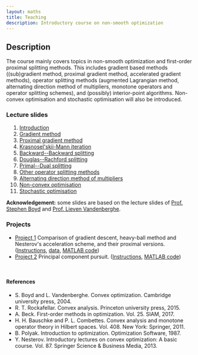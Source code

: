 ```yaml
---
layout: maths
title: Teaching
description: Introductory course on non-smooth optimization
---
```



## Description
The course mainly covers topics in non-smooth optimization and first-order proximal splitting methods. This includes gradient based methods ((sub)gradient method, proximal gradient method, accelerated gradient methods), operator splitting methods (augmented Lagrangian method, alternating direction method of multipliers, monotone operators and operator splitting schemes), and (possibly) interior-point algorithms. Non-convex optimisation and stochastic optimisation will also be introduced. 


<!-- ### Lectures
Lectures are Monday and Wednesday, 11:00–12:00am, at MR9, Pav. B0.43.  -->


### Lecture slides
<ol style="margin-left:12px;">
    <li> <a href="nsopt/slides/introduction.pdf">Introduction</a></li>
    <li> <a href="nsopt/slides/lecture-01.pdf">Gradient method</a></li>
    <li> <a href="nsopt/slides/lecture-02.pdf">Proximal gradient method</a></li>
    <li> <a href="nsopt/slides/lecture-03.pdf">Krasnosel'skii-Mann iteration</a></li>
    <li> <a href="nsopt/slides/lecture-04.pdf">Backward--Backward splitting</a></li>
    <li> <a href="nsopt/slides/lecture-05.pdf">Douglas--Rachford splitting</a></li>
    <li> <a href="nsopt/slides/lecture-06.pdf">Primal--Dual splitting</a></li>
    <li> <a href="nsopt/slides/lecture-07.pdf">Other operator splitting methods</a></li>
    <li> <a href="nsopt/slides/lecture-08.pdf">Alternating direction method of multipliers</a></li>
    <li> <a href="nsopt/slides/lecture-09.pdf">Non-convex optimisation</a></li>
    <li> <a href="nsopt/slides/lecture-10.pdf">Stochastic optimisation</a></li>
</ol>
<!-- 1. [Introduction](nsopt/slides/introduction.pdf)
2. [Gradient method](nsopt/slides/lecture-01.pdf)
3. [Proximal gradient method](nsopt/slides/lecture-02.pdf)
4. [Krasnosel'skii-Mann iteration](nsopt/slides/lecture-03.pdf)
5. [Backward--Backward splitting](nsopt/slides/lecture-04.pdf)
6. [Douglas--Rachford splitting](nsopt/slides/lecture-05.pdf)
7. [Primal--Dual splitting](nsopt/slides/lecture-06.pdf)
8. [Other operator splitting methods](nsopt/slides/lecture-07.pdf)
9. [Alternating direction method of multipliers](nsopt/slides/lecture-08.pdf)
10. [Non-convex optimisation](nsopt/slides/lecture-09.pdf)
11. [Stochastic optimisation](nsopt/slides/lecture-10.pdf) -->

**Acknowledgement:** some slides are based on the lecture slides of [Prof. Stephen Boyd](https://web.stanford.edu/~boyd/) and [Prof. Lieven Vandenberghe](http://www.seas.ucla.edu/~vandenbe/).

### Projects
- [Project 1](nsopt/projects/project-01.pdf) Comparison of gradient descent, heavy-ball method and Nesterov's acceleration scheme, and their proximal versions. ([Instructions](nsopt/project1), [data](nsopt/projects/data.zip), [MATLAB code](nsopt/projects/src_Project1.zip))    
- [Project 2](nsopt/projects/project-02.pdf) Principal component pursuit. ([Instructions](nsopt/project2), [MATLAB code](nsopt/projects/src_Project2.zip)) 


<br>

#### References
- S. Boyd and L. Vandenberghe. Convex optimization. Cambridge university press, 2004.
- R. T. Rockafellar. Convex analysis. Princeton university press, 2015.
- A. Beck. First-order methods in optimization. Vol. 25. SIAM, 2017.
- H. H. Bauschke and P. L. Combettes. Convex analysis and monotone operator theory in Hilbert spaces. Vol. 408. New York: Springer, 2011.
- B. Polyak. Introduction to optimization. Optimization Software, 1987.
- Y. Nesterov. Introductory lectures on convex optimization: A basic course. Vol. 87. Springer Science & Business Media, 2013.



